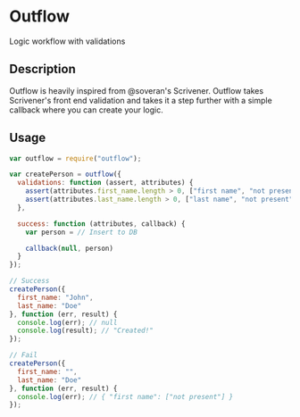 # Outflow
Logic workflow with validations

## Description
Outflow is heavily inspired from @soveran's Scrivener. Outflow takes Scrivener's front end validation and takes it a step further with a simple callback where you can create your logic.

## Usage
```javascript
var outflow = require("outflow");

var createPerson = outflow({
  validations: function (assert, attributes) {
    assert(attributes.first_name.length > 0, ["first name", "not present"]);
    assert(attributes.last_name.length > 0, ["last name", "not present"]);
  },

  success: function (attributes, callback) {
    var person = // Insert to DB

    callback(null, person)
  }
});

// Success
createPerson({
  first_name: "John",
  last_name: "Doe"
}, function (err, result) {
  console.log(err); // null
  console.log(result); // "Created!"
});

// Fail
createPerson({
  first_name: "",
  last_name: "Doe"
}, function (err, result) {
  console.log(err); // { "first name": ["not present"] }
});
```
